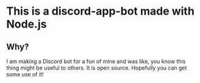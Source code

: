 # This is a discord-app-bot made with Node.js

## Why?
I am making a Discord bot for a fun of mine and was like, you know this thing might be useful to others. It is open source. Hopefully you can get some use of it!
